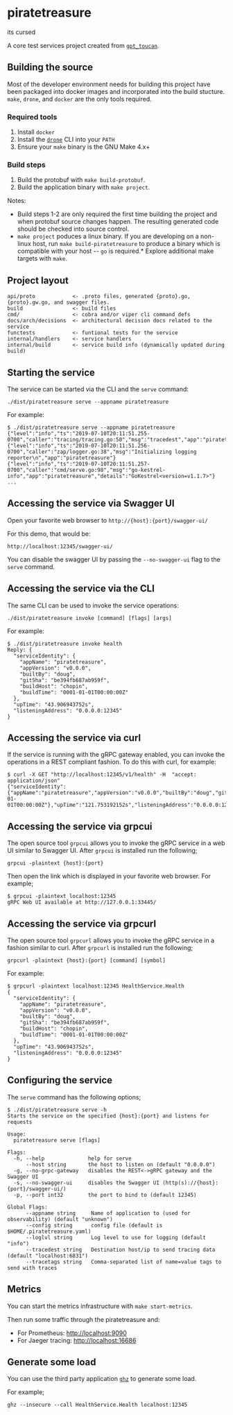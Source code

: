 # piratetreasure

its cursed

A core test services project created from [`gpt_toucan`](https://github.com/netskope-qe/gpt_toucan).

## Building the source

Most of the developer environment needs for building this project have been packaged into docker images and incorporated into the build stucture. `make`, `drone`, and `docker` are the only tools required.

### Required tools

1. Install `docker`
2. Install the [`drone`](https://docs.drone.io/cli/install/) CLI into your `PATH`
3. Ensure your `make` binary is the GNU Make 4.x+

### Build steps

1. Build the protobuf with `make build-protobuf`.
2. Build the application binary with `make project`.

Notes:

* Build steps 1-2 are only required the first time building the project and when protobuf source changes happen.
The resulting generated code should be checked into source control.
* `make project` poduces a linux binary. If you are developing on a non-linux host, run `make build-piratetreasure` to produce a binary which is compatible with your host -- `go` is required.* Explore additional make targets with `make`.

## Project layout

```shell
api/proto            <- .proto files, generated {proto}.go, {proto}.gw.go, and swagger files.
build                <- build files
cmd/                 <- cobra and/or viper cli command defs
docs/arch/decisions  <- architectural decision docs related to the service
functests            <- funtional tests for the service
internal/handlers    <- service handlers
internal/build       <- service build info (dynamically updated during build)
```

## Starting the service

The service can be started via the CLI and the `serve` command:

```shell
./dist/piratetreasure serve --appname piratetreasure
```

For example:

```shell
$ ./dist/piratetreasure serve --appname piratetreasure
{"level":"info","ts":"2019-07-10T20:11:51.255-0700","caller":"tracing/tracing.go:50","msg":"tracedest","app":"piratetreasure","host":"localhost","port":"6831"}
{"level":"info","ts":"2019-07-10T20:11:51.256-0700","caller":"zap/logger.go:38","msg":"Initializing logging reporter\n","app":"piratetreasure"}
{"level":"info","ts":"2019-07-10T20:11:51.257-0700","caller":"cmd/serve.go:98","msg":"go-kestrel-info","app":"piratetreasure","details":"GoKestrel<version=v1.1.7>"}
...
```

## Accessing the service via Swagger UI

Open your favorite web browser to `http://{host}:{port}/swagger-ui/`

For this demo, that would be:

```shell
http://localhost:12345/swagger-ui/
```

You can disable the swagger UI by passing the `--no-swagger-ui` flag to the
`serve` command.

## Accessing the service via the CLI

The same CLI can be used to invoke the service operations:

```shell
./dist/piratetreasure invoke [command] [flags] [args]
```

For example:

```shell
$ ./dist/piratetreasure invoke health
Reply: {
  "serviceIdentity": {
    "appName": "piratetreasure",
    "appVersion": "v0.0.0",
    "builtBy": "doug",
    "gitSha": "be394fb687ab959f",
    "buildHost": "chopin",
    "buildTime": "0001-01-01T00:00:00Z"
  },
  "upTime": "43.906943752s",
  "listeningAddress": "0.0.0.0:12345"
}
```

## Accessing the service via curl

If the service is running with the gRPC gateway enabled, you can invoke the
operations in a REST compliant fashion. To do this with curl, for example:

```shell
$ curl -X GET "http://localhost:12345/v1/health" -H  "accept: application/json"
{"serviceIdentity":{"appName":"piratetreasure","appVersion":"v0.0.0","builtBy":"doug","gitSha":"be394fb687ab959f","buildHost":"chopin","buildTime":"0001-01-01T00:00:00Z"},"upTime":"121.753192152s","listeningAddress":"0.0.0.0:12345"}
```

## Accessing the service via grpcui

The open source tool `grpcui` allows you to invoke the gRPC service in a web UI similar to Swagger UI.
After `grpcui` is installed run the following;

```shell
grpcui -plaintext {host}:{port}
```

Then open the link which is displayed in your favorite web browser. For example;

```shell
$ grpcui -plaintext localhost:12345
gRPC Web UI available at http://127.0.0.1:33445/
```

## Accessing the service via grpcurl

The open source tool `grpcurl` allows you to invoke the gRPC service in a fashion similar to curl. After `grpcurl` is installed run the following;

```shell
grpcurl -plaintext {host}:{port} [command] [symbol]
```

For example:

```shell
$ grpcurl -plaintext localhost:12345 HealthService.Health
{
  "serviceIdentity": {
    "appName": "piratetreasure",
    "appVersion": "v0.0.0",
    "builtBy": "doug",
    "gitSha": "be394fb687ab959f",
    "buildHost": "chopin",
    "buildTime": "0001-01-01T00:00:00Z"
  },
  "upTime": "43.906943752s",
  "listeningAddress": "0.0.0.0:12345"
}
```

## Configuring the service

The `serve` command has the following options;

```shell
$ ./dist/piratetreasure serve -h
Starts the service on the specified {host}:{port} and listens for requests

Usage:
  piratetreasure serve [flags]

Flags:
  -h, --help              help for serve
      --host string       the host to listen on (default "0.0.0.0")
  -g, --no-grpc-gateway   disables the REST<->gRPC gateway and the Swagger UI
  -s, --no-swagger-ui     disables the Swagger UI (http(s)://{host}:{port}/swagger-ui/)
  -p, --port int32        the port to bind to (default 12345)

Global Flags:
      --appname string     Name of application to (used for observability) (default "unknown")
      --config string      config file (default is $HOME/.piratetreasure.yaml)
      --loglvl string      Log level to use for logging (default "info")
      --tracedest string   Destination host/ip to send tracing data (default "localhost:6831")
      --tracetags string   Comma-separated list of name=value tags to send with traces
```

## Metrics

You can start the metrics infrastructure with `make start-metrics`.

Then run some traffic through the piratetreasure and:

* For Prometheus: [http://localhost:9090](http://localhost:9090)
* For Jaeger tracing: [http://localhost:16686](http://localhost:16686)

## Generate some load

You can use the third party application [`ghz`](https://ghz.sh/) to generate some load.

For example;

```shell
ghz --insecure --call HealthService.Health localhost:12345
```
